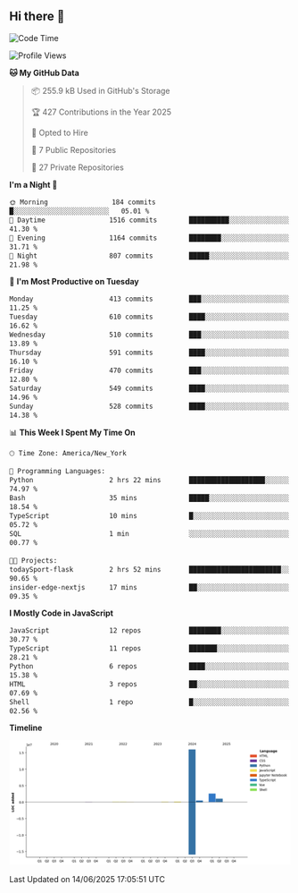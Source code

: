## Hi there 👋

<!--START_SECTION:waka-->
![Code Time](http://img.shields.io/badge/Code%20Time-339%20hrs%2021%20mins-blue)

![Profile Views](http://img.shields.io/badge/Profile%20Views-5-blue)

**🐱 My GitHub Data** 

> 📦 255.9 kB Used in GitHub's Storage 
 > 
> 🏆 427 Contributions in the Year 2025
 > 
> 💼 Opted to Hire
 > 
> 📜 7 Public Repositories 
 > 
> 🔑 27 Private Repositories 
 > 
**I'm a Night 🦉** 

```text
🌞 Morning                184 commits         █░░░░░░░░░░░░░░░░░░░░░░░░   05.01 % 
🌆 Daytime                1516 commits        ██████████░░░░░░░░░░░░░░░   41.30 % 
🌃 Evening                1164 commits        ████████░░░░░░░░░░░░░░░░░   31.71 % 
🌙 Night                  807 commits         █████░░░░░░░░░░░░░░░░░░░░   21.98 % 
```
📅 **I'm Most Productive on Tuesday** 

```text
Monday                   413 commits         ███░░░░░░░░░░░░░░░░░░░░░░   11.25 % 
Tuesday                  610 commits         ████░░░░░░░░░░░░░░░░░░░░░   16.62 % 
Wednesday                510 commits         ███░░░░░░░░░░░░░░░░░░░░░░   13.89 % 
Thursday                 591 commits         ████░░░░░░░░░░░░░░░░░░░░░   16.10 % 
Friday                   470 commits         ███░░░░░░░░░░░░░░░░░░░░░░   12.80 % 
Saturday                 549 commits         ████░░░░░░░░░░░░░░░░░░░░░   14.96 % 
Sunday                   528 commits         ████░░░░░░░░░░░░░░░░░░░░░   14.38 % 
```


📊 **This Week I Spent My Time On** 

```text
🕑︎ Time Zone: America/New_York

💬 Programming Languages: 
Python                   2 hrs 22 mins       ███████████████████░░░░░░   74.97 % 
Bash                     35 mins             █████░░░░░░░░░░░░░░░░░░░░   18.54 % 
TypeScript               10 mins             █░░░░░░░░░░░░░░░░░░░░░░░░   05.72 % 
SQL                      1 min               ░░░░░░░░░░░░░░░░░░░░░░░░░   00.77 % 

🐱‍💻 Projects: 
todaySport-flask         2 hrs 52 mins       ███████████████████████░░   90.65 % 
insider-edge-nextjs      17 mins             ██░░░░░░░░░░░░░░░░░░░░░░░   09.35 % 
```

**I Mostly Code in JavaScript** 

```text
JavaScript               12 repos            ████████░░░░░░░░░░░░░░░░░   30.77 % 
TypeScript               11 repos            ███████░░░░░░░░░░░░░░░░░░   28.21 % 
Python                   6 repos             ████░░░░░░░░░░░░░░░░░░░░░   15.38 % 
HTML                     3 repos             ██░░░░░░░░░░░░░░░░░░░░░░░   07.69 % 
Shell                    1 repo              █░░░░░░░░░░░░░░░░░░░░░░░░   02.56 % 
```



**Timeline**

![Lines of Code chart](https://raw.githubusercontent.com/dikshithvishnu/dikshithvishnu/main/assets/bar_graph.png)


 Last Updated on 14/06/2025 17:05:51 UTC
<!--END_SECTION:waka-->
